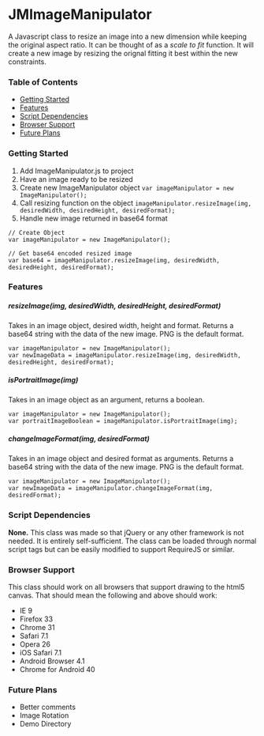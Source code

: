 # JMImageManipulator
A Javascript class to resize an image into a new dimension while keeping the original aspect ratio. It can be thought of as a *scale to fit* function. It will create a new image by resizing the orignal fitting it best within the new constraints.

### Table of Contents
- [Getting Started](#getting-started)
- [Features](#features)
- [Script Dependencies](#script-dependencies)
- [Browser Support](#browser-support)
- [Future Plans](#future-plans)

### Getting Started
1. Add ImageManipulator.js to project
2. Have an image ready to be resized
3. Create new ImageManipulator object `var imageManipulator = new ImageManipulator();`
4. Call resizing function on the object `imageManipulator.resizeImage(img, desiredWidth, desiredHeight, desiredFormat);`
5. Handle new image returned in base64 format

```
// Create Object
var imageManipulator = new ImageManipulator();

// Get base64 encoded resized image
var base64 = imageManipulator.resizeImage(img, desiredWidth, desiredHeight, desiredFormat);
```

### Features
##### resizeImage(img, desiredWidth, desiredHeight, desiredFormat)
Takes in an image object, desired width, height and format. Returns a base64 string with the data of the new image. PNG is the default format.

```
var imageManipulator = new ImageManipulator();
var newImageData = imageManipulator.resizeImage(img, desiredWidth, desiredHeight, desiredFormat);
```

##### isPortraitImage(img)
Takes in an image object as an argument, returns a boolean.

```
var imageManipulator = new ImageManipulator();
var portraitImageBoolean = imageManipulator.isPortraitImage(img);
```

##### changeImageFormat(img, desiredFormat)
Takes in an image object and desired format as arguments. Returns a base64 string with the data of the new image. PNG is the default format.

```
var imageManipulator = new ImageManipulator();
var newImageData = imageManipulator.changeImageFormat(img, desiredFormat);
```

### Script Dependencies
**None.** This class was made so that jQuery or any other framework is not needed. It is entirely self-sufficient. The class can be loaded through normal script tags but can be easily modified to support RequireJS or similar.

### Browser Support
This class should work on all browsers that support drawing to the html5 canvas. That should mean the following and above should work:
- IE 9
- Firefox 33
- Chrome 31
- Safari 7.1
- Opera 26
- iOS Safari 7.1
- Android Browser 4.1
- Chrome for Android 40

### Future Plans
- Better comments
- Image Rotation
- Demo Directory

